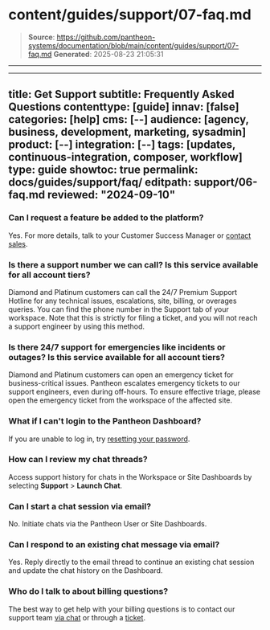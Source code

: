 # content/guides/support/07-faq.md

> **Source**: https://github.com/pantheon-systems/documentation/blob/main/content/guides/support/07-faq.md
> **Generated**: 2025-08-23 21:05:31

---

---
title: Get Support
subtitle: Frequently Asked Questions
contenttype: [guide]
innav: [false]
categories: [help]
cms: [--]
audience: [agency, business, development, marketing, sysadmin]
product: [--]
integration: [--]
tags: [updates, continuous-integration, composer, workflow]
type: guide
showtoc: true
permalink: docs/guides/support/faq/
editpath: support/06-faq.md
reviewed: "2024-09-10"
---

### Can I request a feature be added to the platform?

Yes. For more details, talk to your Customer Success Manager or [contact sales](https://pantheon.io/contact-us).

### Is there a support number we can call? Is this service available for all account tiers?

Diamond and Platinum customers can call the 24/7 Premium Support Hotline  for any technical issues, escalations, site, billing, or overages queries. You can find the phone number in the Support tab of your workspace. Note that this is strictly for filing a ticket, and you will not reach a support engineer by using this method.

### Is there 24/7 support for emergencies like incidents or outages? Is this service available for all account tiers?

Diamond and Platinum customers can open an emergency ticket for business-critical issues. Pantheon escalates emergency tickets to our support engineers, even during off-hours. To ensure effective triage, please open the emergency ticket from the workspace of the affected site.

### What if I can't login to the Pantheon Dashboard?

If you are unable to log in, try [resetting your password](https://dashboard.pantheon.io/reset-password).

### How can I review my chat threads?

Access support history for chats in the Workspace or Site Dashboards by selecting **Support** > **Launch Chat**.

### Can I start a chat session via email?

No. Initiate chats via the Pantheon User or Site Dashboards.

### Can I respond to an existing chat message via email?

Yes. Reply directly to the email thread to continue an existing chat session and update the chat history on the Dashboard.

### Who do I talk to about billing questions?

The best way to get help with your billing questions is to contact our support team [via chat](#real-time-chat-support) or through a [ticket](#ticket-support).
